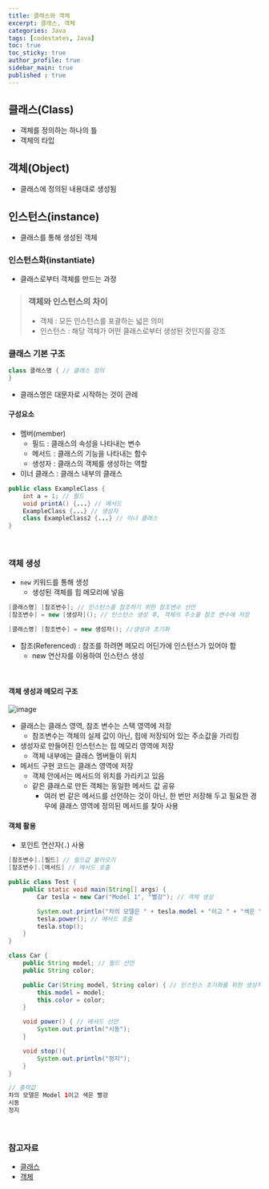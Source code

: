 ```yaml
---
title: 클래스와 객체
excerpt: 클래스, 객체
categories: Java
tags: [codestates, Java]
toc: true
toc_sticky: true
author_profile: true
sidebar_main: true
published : true
---
```

## 클래스(Class)
- 객체를 정의하는 하나의 틀
- 객체의 타입

## 객체(Object)
- 클래스에 정의된 내용대로 생성됨

## 인스턴스(instance)
- 클래스를 통해 생성된 객체

### 인스턴스화(instantiate)
- 클래스로부터 객체를 만드는 과정

> ### 객체와 인스턴스의 차이
> - 객체 : 모든 인스턴스를 포괄하는 넓은 의미
> - 인스턴스 : 해당 객체가 어떤 클래스로부터 생성된 것인지를 강조

### 클래스 기본 구조
```java
class 클래스명 { // 클래스 정의
}
```
- 클래스명은 대문자로 시작하는 것이 관례

#### 구성요소
- 멤버(member)
  - 필드 : 클래스의 속성을 나타내는 변수
  - 메서드 : 클래스의 기능을 나타내는 함수
  - 생성자 : 클래스의 객체를 생성하는 역할
- 이너 클래스 : 클래스 내부의 클래스

```java
public class ExampleClass {
	int a = 1; // 필드
	void printA() {...} // 메서드
	ExampleClass {...} // 생성자
	class ExampleClass2 {...} // 이너 클래스
} 
```
<br>

### 객체 생성
- ```new``` 키워드를 통해 생성
  - 생성된 객체를 힙 메모리에 넣음

```java
[클래스명] [참조변수]; // 인스턴스를 참조하기 위한 참조변수 선언
[참조변수] = new [생성자](); // 인스턴스 생성 후, 객체의 주소를 참조 변수에 저장

[클래스명] [참조변수] = new 생성자(); //생성과 초기화
```
- 참조(Referenced) : 참조를 하려면 메모리 어딘가에 인스턴스가 있어야 함
  - new 연산자를 이용하여 인스턴스 생성

<br>

#### 객체 생성과 메모리 구조

![image](https://github.com/JSooCha/JSooCha.github.io/assets/90169862/cf589bb2-bfc5-425c-9036-511ef8eec6e8)

- 클래스는 클래스 영역, 참조 변수는 스택 영역에 저장
  - 참조변수는 객체의 실제 값이 아닌, 힙에 저장되어 있는 주소값을 가리킴
- 생성자로 만들어진 인스턴스는 힙 메모리 영역에 저장
  - 객체 내부에는 클래스 멤버들이 위치
- 메서드 구현 코드는 클래스 영역에 저장
  - 객체 안에서는 메서드의 위치를 가리키고 있음
  - 같은 클래스로 만든 객체는 동일한 메서드 값 공유
    - 여러 번 같은 메서드를 선언하는 것이 아닌, 한 번만 저장해 두고 필요한 경우에 클래스 영역에 정의된 메서드를 찾아 사용

#### 객체 활용
- 포인트 연산자(```.```) 사용

```java
[참조변수].[필드] // 필드값 불러오기
[참조변수].[메서드] // 메서드 호출
```

```java
public class Test {
    public static void main(String[] args) {
        Car tesla = new Car("Model 1", "빨강"); // 객체 생성 

        System.out.println("차의 모델은 " + tesla.model + "이고 " + "색은 " + tesla.color); // 필드 호출
        tesla.power(); // 메서드 호출
        tesla.stop();
    }
}

class Car {
    public String model; // 필드 선언
    public String color;

    public Car(String model, String color) { // 인스턴스 초기화를 위한 생성자
        this.model = model;
        this.color = color;
    }

    void power() { // 메서드 선언
        System.out.println("시동");
    }

    void stop(){
        System.out.println("정지");
    }
}

// 출력값
차의 모델은 Model 1이고 색은 빨강
시동
정지
```

<br>

### 참고자료
- [클래스](http://wiki.hash.kr/index.php/%ED%81%B4%EB%9E%98%EC%8A%A4)
- [객체](http://wiki.hash.kr/index.php/%EA%B0%9D%EC%B2%B4)

